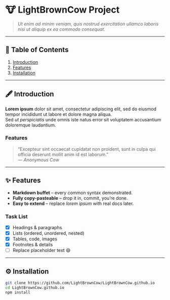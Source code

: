 # 🐮 **LightBrownCow Project**

> _Ut enim ad minim veniam, quis nostrud exercitation ullamco laboris nisi ut aliquip ex ea commodo consequat._

---

## 📑 Table&nbsp;of&nbsp;Contents

1. [Introduction](#introduction)
2. [Features](#features)
3. [Installation](#installation)

---

## 🖋️ Introduction

**Lorem ipsum** dolor sit amet, consectetur adipiscing elit, sed do eiusmod tempor incididunt ut labore et dolore magna aliqua.  
Sed _ut perspiciatis_ unde omnis iste natus error sit voluptatem accusantium doloremque laudantium.

### Features

> “Excepteur sint occaecat cupidatat non proident, sunt in culpa qui officia deserunt mollit anim id est laborum.”  
> <cite>— Anonymous Cow</cite>

---

## ✨ Features

- **Markdown buffet** – every common syntax demonstrated.
- **Fully copy-pasteable** – drop it in, commit, you’re done.
- **Easy to extend** – replace _lorem ipsum_ with real docs later.

### Task List

- [x] Headings & paragraphs
- [x] Lists (ordered, unordered, nested)
- [x] Tables, code, images
- [x] Footnotes & details
- [ ] Replace placeholder text 😄

---

## ⚙️ Installation

```bash
git clone https://github.com/LightBrownCow/LightBrownCow.github.io
cd LightBrownCow.github.io
npm install
```
